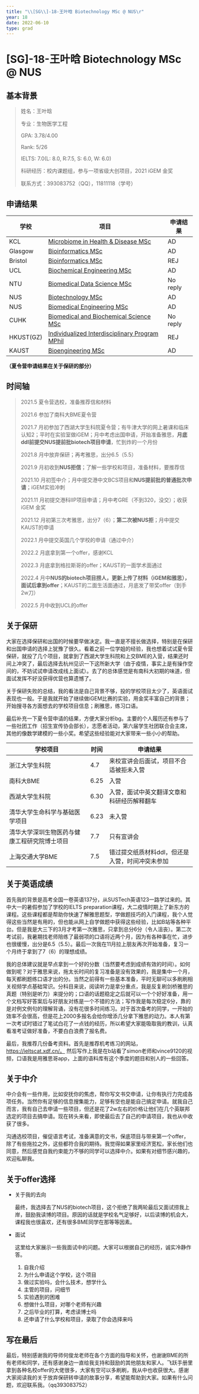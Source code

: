 ```yaml
---
title: "\\[SG\\]-18-王叶晗 Biotechnology MSc @ NUS\r"
year: 18
date: 2022-06-10
type: grad
---
```


# \[SG\]-18-王叶晗 Biotechnology MSc @ NUS

## 基本背景
> 姓名：王叶晗
> 
> 专业：生物医学工程
> 
> GPA: 3.78/4.00 
> 
> Rank: 5/26
> 
> IELTS: 7.0(L: 8.0, R:7.5, S: 6.0, W: 6.0)
> 
> 科研经历：校内课题组，参与一项省级大创项目，2021 iGEM 金奖
> 
> 联系方式：393083752（QQ），11811118（学号）



## 申请结果
|     学校         |     项目                                                |     申请结果    |
|------------------|---------------------------------------------------------|-----------------|
|     KCL          |     [Microbiome in Health & Disease   MSc](https://www.kcl.ac.uk/study/postgraduate-taught/courses/microbiome-in-health-disease-msc)                |     AD          |
|     Glasgow      |     [Bioinformatics   MSc](https://www.gla.ac.uk/postgraduate/taught/bioinformatics/)                                |     AD          |
|     Bristol      |     [Bioinformatics   MSc](https://www.bristol.ac.uk/study/postgraduate/2021/life-sciences/msc-bioinformatics/)                                |     REJ         |
|     UCL          |     [Biochemical   Engineering MSc](https://www.ucl.ac.uk/prospective-students/graduate/taught-degrees/biochemical-engineering-msc)                       |     AD          |
|     NTU          |     [Biomedical   Data Science MSc](https://www.ntu.edu.sg/education/graduate-programme/master-of-science-in-biomedical-data-science)                       |     No reply    |
|     NUS          |     [Biotechnology   MSc](https://www.dbs.nus.edu.sg/education/graduates/masters-by-coursework/biotechnology/)                                 |     AD          |
|     NUS          |     [Biomedical   Engineering MSc](https://cde.nus.edu.sg/bme/master-of-science-msc-in-biomedical-engineering/)                        |     AD          |
|     CUHK         |     [Biomedical   and Biochemical Science MSc](https://www.gs.cuhk.edu.hk/admissions/programme/science#msc-in-biochemical-and-biomedical-sciences)            |     No reply    |
|     HKUST(GZ)    |     [Individualized   Interdisciplinary Program MPhil](https://prog-crs.hkust.edu.hk/pgprog/2022-23/mphil-phd-bsbe)    |     REJ         |
|     KAUST        |     [Bioengineering   MSc](https://bese.kaust.edu.sa/study/academic-programs/bioengineering)                                |     AD          |

**（夏令营申请结果在关于保研的部分）**


## 时间轴
> 2021.5 夏令营选校，准备推荐信和材料
> 
> 2021.6 参加了南科大BME夏令营
> 
> 2021.7 月初参加了西湖大学生科院夏令营；有牛津大学的网上暑课和临床认知2；平时在实验室做iGEM；月中考虑出国申请，开始准备雅思，**月底ddl前提交NUS提前批biotech项目申请**，忙到炸的一个月份
> 
> 2021.8 月中放弃保研；再考雅思，出分6.5（5.5）
> 
> 2021.9 月初收到**NUS拒信**；了解一些学校和项目，准备材料，要推荐信
> 
> 2021.10 月初签中介；月中提交港中文BCS项目和**NUS提前批的普通批次申请**；iGEM实验冲刺
> 
> 2021.11 月初提交港科IIP项目申请；月中考GRE（不到320，没交）；收获iGEM 金奖
> 
> 2021.12 月初第三次考雅思，出分7（6）；**第二次被NUS拒**；月中提交KAUST的申请
> 
> 2022.1 月中提交英国几个学校的申请（通过中介）
> 
> 2022.2 月底拿到第一个offer，感谢KCL
> 
> 2022.3 月底拿到格拉斯哥的offer；KAUST的一面学术面通过
> 
> 2022.4 月中**NUS的biotech项目捞人，更新上传了材料（iGEM和雅思），面试后拿到offer**；KAUST的二面生活面通过，月底发了带奖offer（到手2w刀）
>  
> 2022.5 月中收到UCL的offer


## 关于保研

大家在选择保研和出国的时候要早做决定。我一直是不擅长做选择，特别是在保研和出国申请的选择上犹豫了很久。看着之前一位学姐的经验，我也想着试试夏令营保研，就投了几个项目，就拿到了西湖大学生科院和上交BME的入营，结果还时间上冲突了，最后选择去杭州见识一下这所新大学（由于疫情，事实上是有操作空间的，不妨试试申请改成线上面试）。去了的总体感觉是有南科大初期的味道，但面试发挥不好没获得优营也算遗憾了。

关于保研失败的总结，我的看法是自己背景不够，投的学校项目太少了，英语面试表现也一般。于是我就开始了继续做iGEM比赛的实验，用金奖丰富自己的背景；开始搜寻各方面想去的学校项目信息；刷雅思，练习口语。

最后补充一下夏令营申请的结果，方便大家分析bg。主要的个人履历还有参与了一些社团工作（招生宣传协会部长），志愿者活动，第六届学生社团联合会主席，其他的像数学建模的一些小奖。希望这些经验能对大家带来一些小小的帮助。


|     学校项目                                        |     时间    |     申请结果                                           |
|-----------------------------------------------------|-------------|--------------------------------------------------------|
|     浙江大学生科院                                  |     4.7     |     来校宣讲会后面试，项目不合适被拒未入营             |
|     南科大BME                                       |     6.25    |     入营                                               |
|     西湖大学生科院                                  |     6.30    |     入营，面试中英文翻译文章和科研经历解释翻车         |
|     清华大学生命科学与基础医学项目                  |     6.23    |     未入营                                             |
|     清华大学深圳生物医药与健康工程研究院博士项目    |     7.7     |     只有宣讲会                                         |
|     上海交通大学BME                                 |     7.5     |     错过提交纸质材料ddl，但还是入营，时间冲突未参加    |


## 关于英语成绩
首先我的背景是高考全国一卷英语137分，从SUSTech英语123一路学过来的。其中大一的暑假参加了学校的IELTS preparation课程，大二疫情时期上了新东方的课程。这些课程都是帮助你快速了解雅思题型，学做题技巧的入门课程，我个人觉得这些当然是有用的，但也能从网上自学做题中获得这些经验，比如B站等各种平台。但是我是大三下的3月才考第一次雅思，只拿到总分6分（令人沮丧）。第二次考试前，我暑期找老师陪练了最弱项的口语将近两个月，因为有各种事在忙，进步也很缓慢，出分是6.5（5.5）。最后一次我在11月拉上朋友再次开始准备，复习一个月终于拿到了7（6）的理想成绩。

我的总体建议就是早点拿到一个好的分数（当然要考虑到成绩有效的时间）。如何做到呢？对于雅思来说，拖太长时间的复习准备是没有效果的，我是集中一个月，每天都刷题练口语才出的分。当然之前得有一些基本准备，平时无聊可以多刷刷相关视频学点基础常识。分科目来说，阅读听力是拿分重点，我是反复刷剑桥雅思的真题（特别是听力）来提分的；口语的话题稳定之后就可以一个个好好准备，用一个文档写好答案后与好朋友对练是一个不错的方法；写作我是每次稳定6分，靠的是对例文例句的理解背诵，没有花很多时间练习。对于首次备考的同学，一开始的效率不会很高，但是花上2000多报名会给你增添几分拿下雅思的动力。本人有第一次考试时错过了笔试白花了一点钱的经历，所以希望大家能吸取我的教训，认真看准考证做好准备，不要白白浪费了报名费。

最后，我推荐几份备考资料。首先是推荐机考练习的网站，https://ieltscat.xdf.cn/。 然后写作上我是在b站看了simon老师和vince9120的视频，口语我是用雅思哥app，上面的语料库有这个季度的题目和别人的一些回答。


## 关于中介
中介会有一些作用，比如安抚你的焦虑，帮你写文书交申请，让你有执行力完成各项任务。当然你有足够的信息搜集能力，足够有空也是能自己搞定申请。就我自己而言，我有自己去申请一些项目，但还是花了2w左右的价格让他们在几个英联邦选定的项目去搞申请。现在转头来看，即使最后去了自己的申请项目，我也从中收获了很多。

沟通选校项目，催促语言考试，准备满意的文书，保底项目与带来第一个offer，除了有些拖拉之外，这些都符合我的期待。我觉得如果家里经济宽松，家长他们也同意，然后感觉自我约束能力不够的同学可以选择中介。如果有对细节感兴趣的，欢迎私聊我。


## 关于offer选择

- 关于我的去向

    最终，我选择去了NUS的biotech项目，这个拒绝了我两轮最后又面试捞我上岸，鼓励我读博的项目。原因的话就是学校名气足够好，以后读博的机会大，课程我也很喜欢，还有很多BME同学在那等等因素。
- 面试

    这里给大家展示一些我面试中的问题。大家可以根据自己的经历，诚实冷静作答。

    1. 自我介绍
    2. 为什么申请这个学校，这个项目
    3. 做过实验吗，会什么技术，想学什么
    4. 主管的项目，问细节
    5. 实验遇到的困难
    6. 想做什么项目，对哪个老师有兴趣
    7. 之后毕业的打算，考虑读博士吗
    8. 还申请了什么学校和项目，录取了你会选择来吗


## 写在最后
最后，特别感谢我的导师何俊龙老师在各个方面的指导和关怀，也谢谢BME的所有老师和同学，还有感谢身边一直给我支持和鼓励的其他朋友和家人。飞跃手册里拿到各种名校offer的大佬很多，大家有空可以多刷刷，我从中也收获很大。感谢大家阅读我的关于放弃保研转申请的故事分享，希望能帮助到大家。如果有什么问题，欢迎联系我。（qq393083752）

